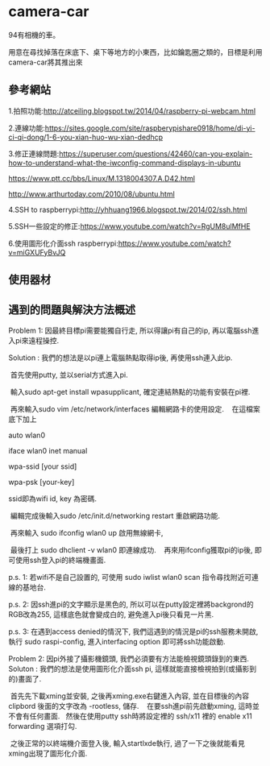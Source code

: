 # camera-car
94有相機的車。

用意在尋找掉落在床底下、桌下等地方的小東西，比如鑰匙圈之類的，目標是利用camera-car將其推出來

## 參考網站
1.拍照功能:http://atceiling.blogspot.tw/2014/04/raspberry-pi-webcam.html

2.連線功能:https://sites.google.com/site/raspberypishare0918/home/di-yi-ci-qi-dong/1-6-you-xian-huo-wu-xian-dedhcp

3.修正連線問題:https://superuser.com/questions/42460/can-you-explain-how-to-understand-what-the-iwconfig-command-displays-in-ubuntu    

https://www.ptt.cc/bbs/Linux/M.1318004307.A.D42.html

http://www.arthurtoday.com/2010/08/ubuntu.html

4.SSH to raspberrypi:http://yhhuang1966.blogspot.tw/2014/02/ssh.html

5.SSH一些設定的修正:https://www.youtube.com/watch?v=RgUM8ulMfHE

6.使用圖形化介面ssh raspberrypi:https://www.youtube.com/watch?v=miGXUFyBvJQ


## 使用器材






## 遇到的問題與解決方法概述

Problem 1: 因最終目標pi需要能獨自行走, 所以得讓pi有自己的ip, 再以電腦ssh進入pi來遠程操控. 

Solution : 我們的想法是以pi連上電腦熱點取得ip後, 再使用ssh連入此ip.

  首先使用putty, 並以serial方式進入pi.
  
  輸入sudo apt-get install wpasupplicant, 確定連結熱點的功能有安裝在pi裡.
  
  再來輸入sudo vim /etc/network/interfaces 編輯網路卡的使用設定.
  
  在這檔案底下加上
  
  auto wlan0

  iface wlan0 inet manual

  wpa-ssid [your ssid]

  wpa-psk [your-key]
  
  ssid即為wifi id, key 為密碼.
  
  編輯完成後輸入sudo /etc/init.d/networking restart 重啟網路功能.
  
  再來輸入 sudo ifconfig wlan0 up 啟用無線網卡,
  
  最後打上 sudo dhclient -v wlan0 即連線成功.
  
  再來用ifconfig獲取pi的ip後, 即可使用ssh登入pi的終端機畫面.
  
  p.s. 1: 若wifi不是自己設置的, 可使用 sudo iwlist wlan0 scan 指令尋找附近可連線的基地台.
  
  p.s. 2: 因ssh進pi的文字顯示是黑色的, 所以可以在putty設定裡將backgrond的RGB改為255, 這樣底色就會變成白的, 避免進入pi後只看見一片黑.
  
  p.s. 3: 在遇到access denied的情況下, 我們這遇到的情況是pi的ssh服務未開啟, 執行 sudo raspi-config, 進入interfacing option 即可將ssh功能啟動.
  
  
 
  Problem 2: 因pi外接了攝影機鏡頭, 我們必須要有方法能檢視鏡頭錄到的東西.
  
  Soluton : 我們的想法是使用圖形化介面ssh pi, 這樣就能直接檢視拍到(或攝影到的)畫面了.
  
  首先先下載xming並安裝, 之後再xming.exe右鍵進入內容, 並在目標後的內容 clipbord 後面的文字改為 -rootless, 儲存.
  
  在要ssh進pi前先啟動xming, 這時並不會有任何畫面.
  
  然後在使用putty ssh時將設定裡的 ssh/x11 裡的 enable x11 forwarding 選項打勾.
  
  之後正常的以終端機介面登入後, 輸入startlxde執行, 過了一下之後就能看見xming出現了圖形化介面.
  
  
  
  
